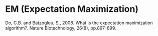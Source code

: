 # EM (Expectation Maximization)

Do, C.B. and Batzoglou, S., 2008. What is the expectation maximization algorithm?. Nature Biotechnology, 26(8), pp.897-899.

